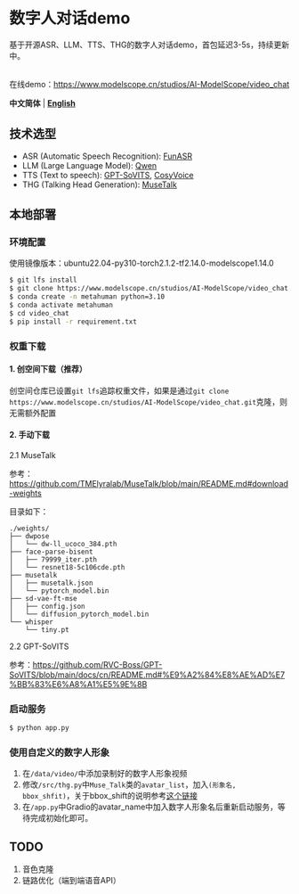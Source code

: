 <h1>数字人对话demo</h1>
基于开源ASR、LLM、TTS、THG的数字人对话demo，首包延迟3-5s，持续更新中。<br><br>

在线demo：https://www.modelscope.cn/studios/AI-ModelScope/video_chat

**中文简体** | [**English**](./docs/README_en.md)

</div>

## 技术选型
* ASR (Automatic Speech Recognition): [FunASR](https://github.com/modelscope/FunASR)
* LLM (Large Language Model): [Qwen](https://help.aliyun.com/zh/model-studio/developer-reference/use-qwen-by-calling-api)
* TTS (Text to speech): [GPT-SoVITS](https://github.com/RVC-Boss/GPT-SoVITS), [CosyVoice](https://github.com/FunAudioLLM/CosyVoice)
* THG (Talking Head Generation): [MuseTalk](https://github.com/TMElyralab/MuseTalk/tree/main)

## 本地部署
### 环境配置
使用镜像版本：ubuntu22.04-py310-torch2.1.2-tf2.14.0-modelscope1.14.0

```bash
$ git lfs install
$ git clone https://www.modelscope.cn/studios/AI-ModelScope/video_chat.git
$ conda create -n metahuman python=3.10
$ conda activate metahuman
$ cd video_chat
$ pip install -r requirement.txt
```

### 权重下载
#### 1. 创空间下载（推荐）
创空间仓库已设置`git lfs`追踪权重文件，如果是通过`git clone https://www.modelscope.cn/studios/AI-ModelScope/video_chat.git`克隆，则无需额外配置

#### 2. 手动下载
2.1 MuseTalk

参考：https://github.com/TMElyralab/MuseTalk/blob/main/README.md#download-weights

目录如下：
``` plaintext
./weights/
├── dwpose
│   └── dw-ll_ucoco_384.pth
├── face-parse-bisent
│   ├── 79999_iter.pth
│   └── resnet18-5c106cde.pth
├── musetalk
│   ├── musetalk.json
│   └── pytorch_model.bin
├── sd-vae-ft-mse
│   ├── config.json
│   └── diffusion_pytorch_model.bin
└── whisper
    └── tiny.pt
```
2.2 GPT-SoVITS

参考：https://github.com/RVC-Boss/GPT-SoVITS/blob/main/docs/cn/README.md#%E9%A2%84%E8%AE%AD%E7%BB%83%E6%A8%A1%E5%9E%8B



### 启动服务
```bash
$ python app.py
```
### 使用自定义的数字人形象
1. 在`/data/video/`中添加录制好的数字人形象视频
2. 修改`/src/thg.py`中`Muse_Talk`类的`avatar_list`，加入`(形象名, bbox_shfit)`，关于bbox_shift的说明参考[这个链接](https://github.com/TMElyralab/MuseTalk?tab=readme-ov-file#use-of-bbox_shift-to-have-adjustable-results)
3. 在`/app.py`中Gradio的avatar_name中加入数字人形象名后重新启动服务，等待完成初始化即可。

## TODO
1. 音色克隆
2. 链路优化（端到端语音API）